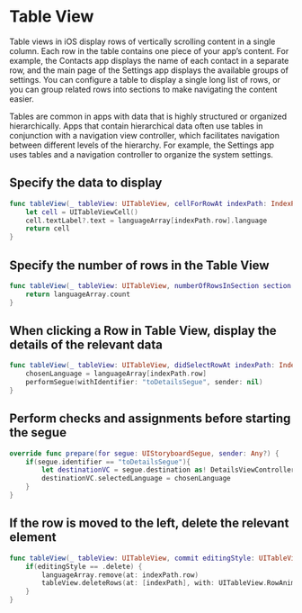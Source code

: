 # Table View

Table views in iOS display rows of vertically scrolling content in a single column. Each row in the table contains one piece of your app’s content. For example, the Contacts app displays the name of each contact in a separate row, and the main page of the Settings app displays the available groups of settings. You can configure a table to display a single long list of rows, or you can group related rows into sections to make navigating the content easier.

Tables are common in apps with data that is highly structured or organized hierarchically. Apps that contain hierarchical data often use tables in conjunction with a navigation view controller, which facilitates navigation between different levels of the hierarchy. For example, the Settings app uses tables and a navigation controller to organize the system settings.

## Specify the data to display
```swift
func tableView(_ tableView: UITableView, cellForRowAt indexPath: IndexPath) -> UITableViewCell {
    let cell = UITableViewCell()
    cell.textLabel?.text = languageArray[indexPath.row].language
    return cell
}
```

## Specify the number of rows in the Table View
```swift
func tableView(_ tableView: UITableView, numberOfRowsInSection section: Int) -> Int {
    return languageArray.count
}
```

## When clicking a Row in Table View, display the details of the relevant data
```swift
func tableView(_ tableView: UITableView, didSelectRowAt indexPath: IndexPath) {        
    chosenLanguage = languageArray[indexPath.row]
    performSegue(withIdentifier: "toDetailsSegue", sender: nil)
}
```

## Perform checks and assignments before starting the segue
```swift
override func prepare(for segue: UIStoryboardSegue, sender: Any?) {
    if(segue.identifier == "toDetailsSegue"){
        let destinationVC = segue.destination as! DetailsViewController
        destinationVC.selectedLanguage = chosenLanguage
    }
}
```

## If the row is moved to the left, delete the relevant element
```swift
func tableView(_ tableView: UITableView, commit editingStyle: UITableViewCell.EditingStyle, forRowAt indexPath: IndexPath) {
    if(editingStyle == .delete) {
        languageArray.remove(at: indexPath.row)
        tableView.deleteRows(at: [indexPath], with: UITableView.RowAnimation.fade)
    }
}
```
